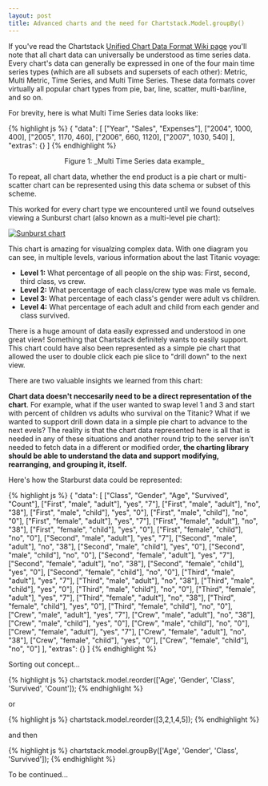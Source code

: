 ```yaml
---
layout: post
title: Advanced charts and the need for Chartstack.Model.groupBy()
---
```


If you've read the Chartstack [Unified Chart Data Format Wiki page](https://github.com/keenlabs/chartstack/wiki/Unified-Chart-Data-Format) you'll note that all chart data can universally be understood as time series data. Every chart's data can generally be expressed in one of the four main time series types (which are all subsets and supersets of each other): Metric, Multi Metric, Time Series, and Multi Time Series. These data formats cover virtually all popular chart types from pie, bar, line, scatter, multi-bar/line, and so on.

For brevity, here is what Multi Time Series data looks like:

{% highlight js %}
{
  "data": [
    ["Year", "Sales", "Expenses"],
    ["2004",  1000,      400],
    ["2005",  1170,      460],
    ["2006",  660,       1120],
    ["2007",  1030,      540]
  ],
   "extras": {}
]
{% endhighlight %}
<center>Figure 1: _Multi Time Series data example_</center>

To repeat, all chart data, whether the end product is a pie chart or multi-scatter chart can be represented using this data schema or subset of this scheme.

This worked for every chart type we encountered until we found outselves viewing a Sunburst chart (also known as a multi-level pie chart):

[![Sunburst chart](/public/blog_assets/sunburst.gif)](/public/blog_assets/sunburst.gif)

This chart is amazing for visualzing complex data. With one diagram you can see, in multiple levels, various information about the last Titanic voyage:

* **Level 1:** What percentage of all people on the ship was: First, second, third class, vs crew.
* **Level 2:** What percentage of each class/crew type was male vs female.
* **Level 3:** What percentage of each class's gender were adult vs children.
* **Level 4:** What percentage of each adult and child from each gender and class survived.

There is a huge amount of data easily expressed and understood in one great view!  Something that Chartstack definitely wants to easily support. This chart could have also been represented as a simple pie chart that allowed the user to double click each pie slice to "drill down" to the next view.

There are two valuable insights we learned from this chart:

**Chart data doesn't neccesarily need to be a direct representation of the chart**. For example, what if the user wanted to swap level 1 and 3 and start with percent of children vs adults who survival on the Titanic? What if we wanted to support drill down data in a simple pie chart to advance to the next evels? The reality is that the chart data represented here is all that is needed in any of these situations and another round trip to the server isn't needed to fetch data in a different or modified order, **the charting library should be able to understand the data and support modifying, rearranging, and grouping it, itself.**

Here's how the Starburst data could be represented:

{% highlight js %}
{
  "data": [
    ["Class",  "Gender", "Age",    "Survived", "Count"],
    ["First",  "male",   "adult"], "yes",      "7"],
    ["First",  "male",   "adult"], "no",       "38"],
    ["First",  "male",   "child"], "yes",      "0"],
    ["First",  "male",   "child"], "no",       "0"],
    ["First",  "female", "adult"], "yes",      "7"],
    ["First",  "female", "adult"], "no",       "38"],
    ["First",  "female", "child"], "yes",      "0"],
    ["First",  "female", "child"], "no",       "0"],
    ["Second", "male",   "adult"], "yes",      "7"],
    ["Second", "male",   "adult"], "no",       "38"],
    ["Second", "male",   "child"], "yes",      "0"],
    ["Second", "male",   "child"], "no",       "0"],
    ["Second", "female", "adult"], "yes",      "7"],
    ["Second", "female", "adult"], "no",       "38"],
    ["Second", "female", "child"], "yes",      "0"],
    ["Second", "female", "child"], "no",       "0"],
    ["Third",  "male",   "adult"], "yes",      "7"],
    ["Third",  "male",   "adult"], "no",       "38"],
    ["Third",  "male",   "child"], "yes",      "0"],
    ["Third",  "male",   "child"], "no",       "0"],
    ["Third",  "female", "adult"], "yes",      "7"],
    ["Third",  "female", "adult"], "no",       "38"],
    ["Third",  "female", "child"], "yes",      "0"],
    ["Third",  "female", "child"], "no",       "0"],
    ["Crew",   "male",   "adult"], "yes",      "7"],
    ["Crew",   "male",   "adult"], "no",       "38"],
    ["Crew",   "male",   "child"], "yes",      "0"],
    ["Crew",   "male",   "child"], "no",       "0"],
    ["Crew",   "female", "adult"], "yes",      "7"],
    ["Crew",   "female", "adult"], "no",       "38"],
    ["Crew",   "female", "child"], "yes",      "0"],
    ["Crew",   "female", "child"], "no",       "0"]
  ],
   "extras": {}
]
{% endhighlight %}

Sorting out concept...

{% highlight js %}
chartstack.model.reorder(['Age', 'Gender', 'Class', 'Survived', 'Count']);
{% endhighlight %}

or

{% highlight js %}
chartstack.model.reorder([3,2,1,4,5]);
{% endhighlight %}

and then

{% highlight js %}
chartstack.model.groupBy(['Age', 'Gender', 'Class', 'Survived']);
{% endhighlight %}

To be continued...

